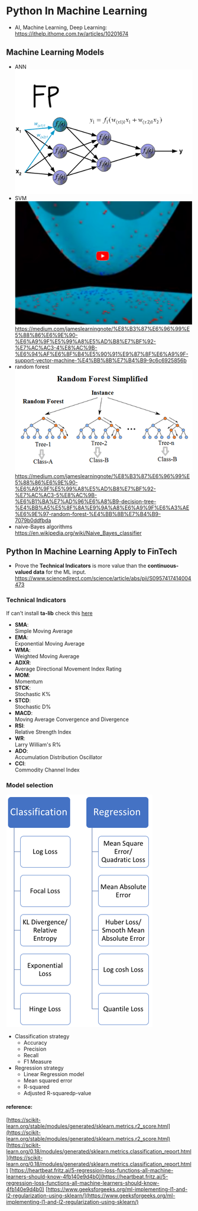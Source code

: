 # Python In Machine Learning
- AI, Machine Learning, Deep Learning:  
https://ithelp.ithome.com.tw/articles/10201674


## Machine Learning Models
- ANN  
![](https://github.com/D50000/Python-In-Machine-Learning/blob/master/images/FODQsVm.gif)
- SVM  
[![SVM algorithm visualization](https://github.com/D50000/Python-In-Machine-Learning/blob/master/images/svm.PNG)](https://www.youtube.com/watch?v=3liCbRZPrZA%29 "SVM algorithm visualization")  
https://medium.com/jameslearningnote/%E8%B3%87%E6%96%99%E5%88%86%E6%9E%90-%E6%A9%9F%E5%99%A8%E5%AD%B8%E7%BF%92-%E7%AC%AC3-4%E8%AC%9B-%E6%94%AF%E6%8F%B4%E5%90%91%E9%87%8F%E6%A9%9F-support-vector-machine-%E4%BB%8B%E7%B4%B9-9c6c6925856b
- random forest  
![](https://github.com/D50000/Python-In-Machine-Learning/blob/master/images/20116157LTKtxUlOqM.png)  
https://medium.com/jameslearningnote/%E8%B3%87%E6%96%99%E5%88%86%E6%9E%90-%E6%A9%9F%E5%99%A8%E5%AD%B8%E7%BF%92-%E7%AC%AC3-5%E8%AC%9B-%E6%B1%BA%E7%AD%96%E6%A8%B9-decision-tree-%E4%BB%A5%E5%8F%8A%E9%9A%A8%E6%A9%9F%E6%A3%AE%E6%9E%97-random-forest-%E4%BB%8B%E7%B4%B9-7079b0ddfbda
- naive-Bayes algorithms  
https://en.wikipedia.org/wiki/Naive_Bayes_classifier


## Python In Machine Learning Apply to FinTech
- Prove the **Technical Indicators** is more value than the **continuous-valued data** for the ML input.  
https://www.sciencedirect.com/science/article/abs/pii/S0957417414004473


### Technical Indicators
If can't install **ta-lib** check this [here](https://www.lfd.uci.edu/~gohlke/pythonlibs/#ta-lib)
- **SMA**:  
Simple Moving Average  
- **EMA**:  
Exponential Moving Average
- **WMA**:  
Weighted Moving Average
- **ADXR**:  
Average Directional Movement Index Rating
- **MOM**:  
Momentum
- **STCK**:  
Stochastic K%
- **STCD**:  
Stochastic D%
- **MACD**:  
Moving Average Convergence and Divergence
- **RSI**:  
Relative Strength Index
- **WR**:  
Larry William's R%
- **ADO**:  
 Accumulation Distribution Oscillator
 - **CCI**:  
 Commodity Channel Index

### Model selection
![](https://github.com/D50000/Python-In-Machine-Learning/blob/master/images/Loss_functions.PNG)
- Classification strategy  
    - Accuracy
    - Precision
    - Recall
    - F1 Measure
- Regression strategy  
    - Linear Regression model
    - Mean squared error
    - R-squared
    - Adjusted R-squaredp-value

#### reference:  
[https://scikit-learn.org/stable/modules/generated/sklearn.metrics.r2_score.html](https://scikit-learn.org/stable/modules/generated/sklearn.metrics.r2_score.html)
[https://scikit-learn.org/0.18/modules/generated/sklearn.metrics.classification_report.html](https://scikit-learn.org/0.18/modules/generated/sklearn.metrics.classification_report.html)
[https://heartbeat.fritz.ai/5-regression-loss-functions-all-machine-learners-should-know-4fb140e9d4b0](https://heartbeat.fritz.ai/5-regression-loss-functions-all-machine-learners-should-know-4fb140e9d4b0)
[https://www.geeksforgeeks.org/ml-implementing-l1-and-l2-regularization-using-sklearn/](https://www.geeksforgeeks.org/ml-implementing-l1-and-l2-regularization-using-sklearn/)
